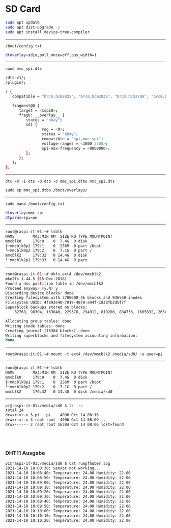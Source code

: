 # SD Card

```bash
sudo apt update
sudo apt dist-upgrade -y
sudo apt install device-tree-compiler
```

<hr>

`/boot/config.txt`

```bash
dtoverlay=sdio,poll_once=off,bus_width=1
```

<hr>

`nano mmc_spi.dts`

```bash
/dts-v1/;
/plugin/;

/ {
   compatible = "brcm,bcm2835", "brcm,bcm2836", "brcm,bcm2708", "brcm,bcm2709";

   fragment@0 {
      target = <&spi0>;
      frag0: __overlay__ {
         status = "okay";
         sd1 {
                reg = <0>;
                status = "okay";
                compatible = "spi,mmc_spi";
                voltage-ranges = <3000 3500>;
                spi-max-frequency = <8000000>;
         };
      };
   };
};
```

<hr>

`dtc -@ -I dts -O dtb -o mmc_spi.dtbo mmc_spi.dts`

`sudo cp mmc_spi.dtbo /boot/overlays/`

<hr>

`sudo nano /boot/config.txt`

```bash
dtoverlay=mmc_spi
dtparam=spi=on
```

<hr>

```bash
root@raspi-it-01:~# lsblk
NAME        MAJ:MIN RM  SIZE RO TYPE MOUNTPOINT
mmcblk0     179:0    0  7.4G  0 disk
├─mmcblk0p1 179:1    0  256M  0 part /boot
└─mmcblk0p2 179:2    0  7.1G  0 part /
mmcblk2     179:32   0 14.4G  0 disk
└─mmcblk2p1 179:33   0 14.4G  0 part
```



<hr>

````bash
root@raspi-it-01:~# mkfs.ext4 /dev/mmcblk2
mke2fs 1.44.5 (15-Dec-2018)
Found a dos partition table in /dev/mmcblk2
Proceed anyway? (y,N) y
Discarding device blocks: done
Creating filesystem with 3780608 4k blocks and 946560 inodes
Filesystem UUID: 4f893e48-7019-4870-a44f-1838fb3d5f7f
Superblock backups stored on blocks:
	32768, 98304, 163840, 229376, 294912, 819200, 884736, 1605632, 2654208

Allocating group tables: done
Writing inode tables: done
Creating journal (16384 blocks): done
Writing superblocks and filesystem accounting information:
done
````

<hr>

`root@raspi-it-01:~# mount -t ext4 /dev/mmcblk2 /media/sd0/ -o user=pi`

<hr>

````bash
root@raspi-it-01:~# lsblk
NAME        MAJ:MIN RM  SIZE RO TYPE MOUNTPOINT
mmcblk0     179:0    0  7.4G  0 disk
├─mmcblk0p1 179:1    0  256M  0 part /boot
└─mmcblk0p2 179:2    0  7.1G  0 part /
mmcblk2     179:32   0 14.4G  0 disk /media/sd0
````

<hr>

````bash
pi@raspi-it-01:/media/sd0 $ ls -la
total 24
drwxr-xr-x 3 pi   pi    4096 Oct 14 08:16 .
drwxr-xr-x 3 root root  4096 Oct 14 08:09 ..
drwx------ 2 root root 16384 Oct 14 08:06 lost+found
````

<br><br>

### DHT11 Ausgabe

```bash
pi@raspi-it-01:/media/sd0 $ cat rumpfhuber.log
2021-14-10 10:08:30: Sensor not working...
2021-14-10 10:08:40: Temperature: 24.00 Humidity: 22.00
2021-14-10 10:08:50: Temperature: 24.00 Humidity: 22.00
2021-14-10 10:09:00: Temperature: 24.00 Humidity: 22.00
2021-14-10 10:09:10: Temperature: 24.00 Humidity: 22.00
2021-14-10 10:09:20: Temperature: 24.00 Humidity: 22.00
2021-14-10 10:09:30: Temperature: 24.00 Humidity: 22.00
2021-14-10 10:09:40: Temperature: 24.00 Humidity: 22.00
2021-14-10 10:09:50: Temperature: 24.00 Humidity: 22.00
2021-14-10 10:10:00: Temperature: 24.00 Humidity: 22.00
2021-14-10 10:10:10: Temperature: 24.00 Humidity: 22.00
2021-14-10 10:10:20: Temperature: 24.00 Humidity: 22.00
```